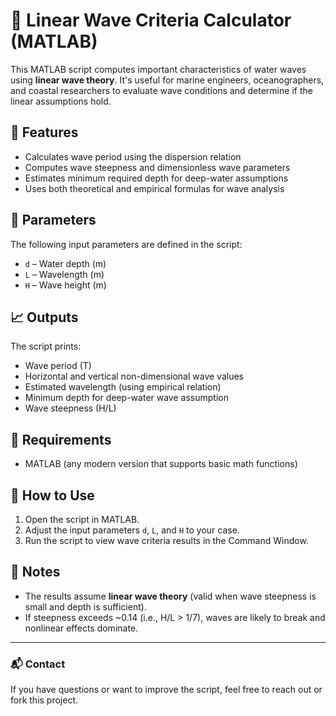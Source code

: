# 🌊 Linear Wave Criteria Calculator (MATLAB)

This MATLAB script computes important characteristics of water waves using **linear wave theory**. It's useful for marine engineers, oceanographers, and coastal researchers to evaluate wave conditions and determine if the linear assumptions hold.

## 🔧 Features

- Calculates wave period using the dispersion relation
- Computes wave steepness and dimensionless wave parameters
- Estimates minimum required depth for deep-water assumptions
- Uses both theoretical and empirical formulas for wave analysis

## 🧮 Parameters

The following input parameters are defined in the script:
- `d` – Water depth (m)
- `L` – Wavelength (m)
- `H` – Wave height (m)

## 📈 Outputs

The script prints:
- Wave period (T)
- Horizontal and vertical non-dimensional wave values
- Estimated wavelength (using empirical relation)
- Minimum depth for deep-water wave assumption
- Wave steepness (H/L)

## 📘 Requirements

- MATLAB (any modern version that supports basic math functions)

## 🚀 How to Use

1. Open the script in MATLAB.
2. Adjust the input parameters `d`, `L`, and `H` to your case.
3. Run the script to view wave criteria results in the Command Window.

## 📌 Notes

- The results assume **linear wave theory** (valid when wave steepness is small and depth is sufficient).
- If steepness exceeds ~0.14 (i.e., H/L > 1/7), waves are likely to break and nonlinear effects dominate.

---

### 📬 Contact

If you have questions or want to improve the script, feel free to reach out or fork this project.

